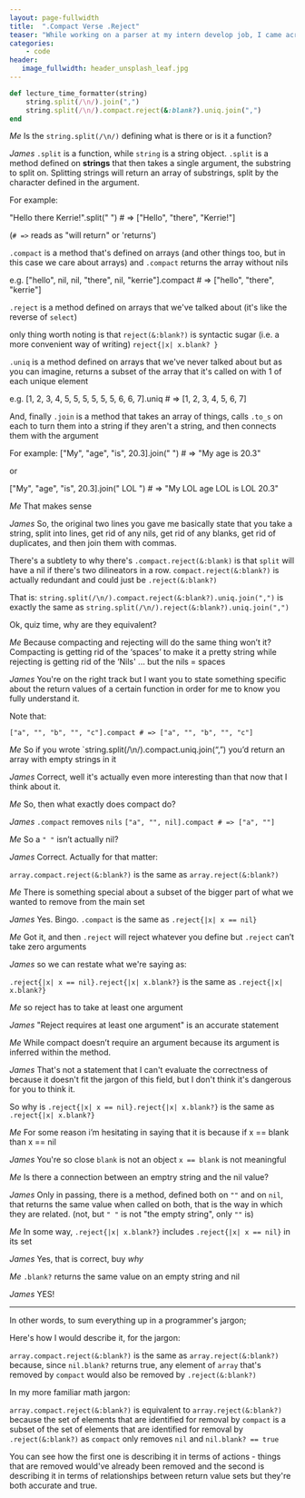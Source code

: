 ```yaml
---
layout: page-fullwidth
title:  ".Compact Verse .Reject"
teaser: "While working on a parser at my intern develop job, I came across the following code written by someone else that I asked my boss about. My boss pointed out that the first line doesn't actually mean anything and that the second line has some redundancy. In this following post, I am going to outline our general discussion, Socrates and Plato style."
categories:
    - code
header:
   image_fullwidth: header_unsplash_leaf.jpg
---
```



```ruby
def lecture_time_formatter(string)
	string.split(/\n/).join(",")
	string.split(/\n/).compact.reject(&:blank?).uniq.join(",")
end
```

*Me*	Is the `string.split(/\n/)` defining what is there or is it a function?

*James*		`.split` is a function, while `string` is a string object. `.split` is a method defined on **strings** that then takes a single argument, the substring to split on. Splitting strings will return an array of substrings, split by the character defined in the argument.

For example:

"Hello there Kerrie!".split(" ") # => ["Hello", "there", "Kerrie!"]

(`# =>` reads as "will return" or 'returns')


`.compact` is a method that's defined on arrays (and other things too, but in this case we care about arrays) and `.compact` returns the array without nils

e.g. ["hello", nil, nil, "there", nil, "kerrie"].compact # => ["hello", "there", "kerrie"]

`.reject` is a method defined on arrays that we've talked about (it's like the reverse of `select`)

only thing worth noting is that `reject(&:blank?)` is syntactic sugar (i.e. a more convenient way of writing) `reject{|x| x.blank? }`

`.uniq` is a method defined on arrays that we've never talked about but as you can imagine, returns a subset of the array that it's called on with 1 of each unique element

e.g. [1, 2, 3, 4, 5, 5, 5, 5, 5, 5, 6, 6, 7].uniq # => [1, 2, 3, 4, 5, 6, 7]

And, finally `.join` is a method that takes an array of things, calls `.to_s` on each to turn them into a string if they aren't a string, and then connects them with the argument

For example: ["My", "age", "is", 20.3].join(" ") # => "My age is 20.3"

or

["My", "age", "is", 20.3].join(" LOL ") # => "My LOL age LOL is LOL 20.3"

*Me* 	That makes sense

*James* 	So, the original two lines you gave me basically state that you take a string, split into lines, get rid of any nils, get rid of any blanks, get rid of duplicates, and then join them with commas.

There's a subtlety to why there's `.compact.reject(&:blank)` is that `split` will have a nil if there's two dilineators in a row. `compact.reject(&:blank?)` is actually redundant and could just be `.reject(&:blank?)`

That is: `string.split(/\n/).compact.reject(&:blank?).uniq.join(",")` is exactly the same as `string.split(/\n/).reject(&:blank?).uniq.join(",")`

Ok, quiz time, why are they equivalent?

*Me* 	Because compacting and rejecting will do the same thing won’t it? Compacting is getting rid of the ‘spaces’ to make it a pretty string while rejecting is getting rid of the ‘Nils' ... but the nils = spaces

*James* 	You're on the right track but I want you to state something specific about the return values of a certain function in order for me to know you fully understand it.

Note that:

`["a", "", "b", "", "c"].compact # => ["a", "", "b", "", "c"]`

*Me*	 So if you wrote `string.split(/\n/).compact.uniq.join(“,”) you’d return an array with empty strings in it

*James* 	Correct, well it's actually even more interesting than that now that I think about it.

*Me* 	So, then what exactly does compact do?

*James* 	`.compact` removes `nils`
`["a", "", nil].compact # => ["a", ""]`

*Me* 	So a `" "` isn’t actually nil?

*James* 	Correct. Actually for that matter:

`array.compact.reject(&:blank?)` is the same as `array.reject(&:blank?)`

*Me* 	There is something special about a subset of the bigger part of what we wanted to remove from the main set

*James* 	Yes. Bingo. `.compact` is the same as `.reject{|x| x == nil}`

*Me* 	Got it, and then `.reject` will reject whatever you define but `.reject` can’t take zero arguments

*James* 	so we can restate what we're saying as:

`.reject{|x| x == nil}.reject{|x| x.blank?}` is the same as `.reject{|x| x.blank?}`

*Me* 	so reject has to take at least one argument

*James* 	"Reject requires at least one argument" is an accurate statement

*Me*	 While compact doesn’t require an argument because its argument is inferred within the method.

*James* 	That's not a statement that I can't evaluate the correctness of because it doesn't fit the jargon of this field, but I don't think it's dangerous for you to think it.

So why is `.reject{|x| x == nil}.reject{|x| x.blank?}` is the same as `.reject{|x| x.blank?}`

*Me* 	For some reason i’m hesitating in saying that it is because if x == blank than x == nil

*James* 	You're so close `blank` is not an object `x == blank` is not meaningful

*Me* 	Is there a connection between an emptry string and the nil value?

*James* 	Only in passing, there is a method, defined both on `""` and on `nil`, that returns the same value when called on both, that is the way in which they are related.
(not, but `" "` is not "the empty string", only `""` is)

*Me*	 In some way, `.reject{|x| x.blank?}` includes `.reject{|x| x == nil}` in its set

*James* 	Yes, that is correct, buy *why*

*Me* 	`.blank?` returns the same value on an empty string and nil

*James* 	YES!

* 	*	*

In other words, to sum everything up in a programmer's jargon;

Here's how I would describe it, for the jargon:

`array.compact.reject(&:blank?)` is the same as `array.reject(&:blank?)` because, since `nil.blank?` returns true, any element of `array` that's removed by `compact` would also be removed by `.reject(&:blank?)`

In my more familiar math jargon:

`array.compact.reject(&:blank?)` is equivalent to `array.reject(&:blank?)` because the set of elements that are identified for removal by `compact` is a subset of the set of elements that are identified for removal by `.reject(&:blank?)` as `compact` only removes `nil` and `nil.blank? == true`

You can see how the first one is describing it in terms of actions - things that are removed would've already been removed and the second is describing it in terms of relationships between return value sets but they're both accurate and true.




